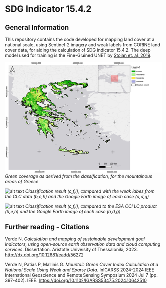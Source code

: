 # SDG Indicator 15.4.2

## General Information
This repository contains the code developed for mapping land cover at a national scale, using Sentinel-2 imagery and weak labels from CORINE land cover data, for aiding the calculation of SDG indicator 15.4.2.
The deep model used for training is the Fine-Grained UNET by [Stoian et. al, 2019](https://www.mdpi.com/2072-4292/11/17/1986).

![alt text](https://github.com/n-verde/Indicator_15.4.2/blob/main/images/RESULTS_greece_mountain.png?raw=true)
*Green coverage as derived from the classification, for the mountainous areas of Greece*

![alt text](https://github.com/n-verde/Indicator_15.4.2/blob/main/images/RESULTS_AOIs_best_CLC.png?raw=true)
*Classification result (c,f,i), compared with the weak labes from the CLC data (b,e,h) and the Google Earth image of each case (a,d,g)*

![alt text](https://github.com/n-verde/Indicator_15.4.2/blob/main/images/RESULTS_AOIs_best.png?raw=true)
*Classification result (c,f,i), compared to the ESA CCI LC product (b,e,h) and the Google Earth image of each case (a,d,g)*

## Further reading - Citations
Verde N. *Calculation and mapping of sustainable development goal indicators, using open-source earth observation data and cloud computing services*. Dissertation. Aristotle University of Thessaloniki; 2023. http://dx.doi.org/10.12681/eadd/56272 

Verde N, Patias P, Mallinis G. *Mountain Green Cover Index Calculation at a National Scale Using Weak and Sparse Data*. InIGARSS 2024-2024 IEEE International Geoscience and Remote Sensing Symposium 2024 Jul 7 (pp. 397-402). IEEE. https://doi.org/10.1109/IGARSS53475.2024.10642510 


